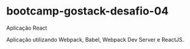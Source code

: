 # bootcamp-gostack-desafio-04
Aplicação React

Aplicação utilizando Webpack, Babel, Webpack Dev Server e ReactJS.